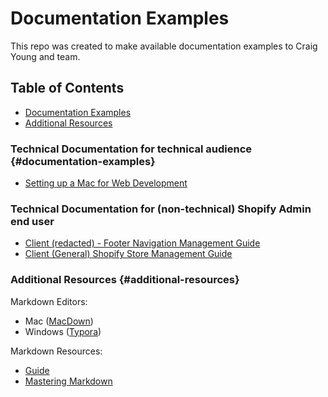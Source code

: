 # Documentation Examples

This repo was created to make available documentation examples to Craig Young and team. 

## Table of Contents

- [Documentation Examples](#documentation-examples)
- [Additional Resources](#additional-resources)

### Technical Documentation for technical audience {#documentation-examples}
- [Setting up a Mac for Web Development](https://gist.github.com/jeremybwilson/31a8a7deda0504128111c519812456ec)

### Technical Documentation for (non-technical) Shopify Admin end user
- [Client (redacted) - Footer Navigation Management Guide](https://github.com/jeremybwilson/documentation-examples/blob/master/Client%20Redacted%20Store%20Footer%20Navigation%20Guide.md)
- [Client (General) Shopify Store Management Guide](https://github.com/jeremybwilson/documentation-examples/blob/master/Shopify%20MGMT%20Guide%20-%20Full.pdf)

### Additional Resources {#additional-resources}

Markdown Editors:

- Mac ([MacDown](https://macdown.uranusjr.com/))
- Windows ([Typora](https://typora.io/))

Markdown Resources:

- [Guide](https://www.markdownguide.org/)
- [Mastering Markdown](https://guides.github.com/features/mastering-markdown/)
